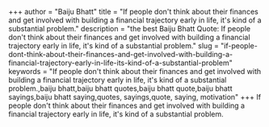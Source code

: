 +++
author = "Baiju Bhatt"
title = "If people don't think about their finances and get involved with building a financial trajectory early in life, it's kind of a substantial problem."
description = "the best Baiju Bhatt Quote: If people don't think about their finances and get involved with building a financial trajectory early in life, it's kind of a substantial problem."
slug = "if-people-dont-think-about-their-finances-and-get-involved-with-building-a-financial-trajectory-early-in-life-its-kind-of-a-substantial-problem"
keywords = "If people don't think about their finances and get involved with building a financial trajectory early in life, it's kind of a substantial problem.,baiju bhatt,baiju bhatt quotes,baiju bhatt quote,baiju bhatt sayings,baiju bhatt saying,quotes, sayings,quote, saying, motivation"
+++
If people don't think about their finances and get involved with building a financial trajectory early in life, it's kind of a substantial problem.
